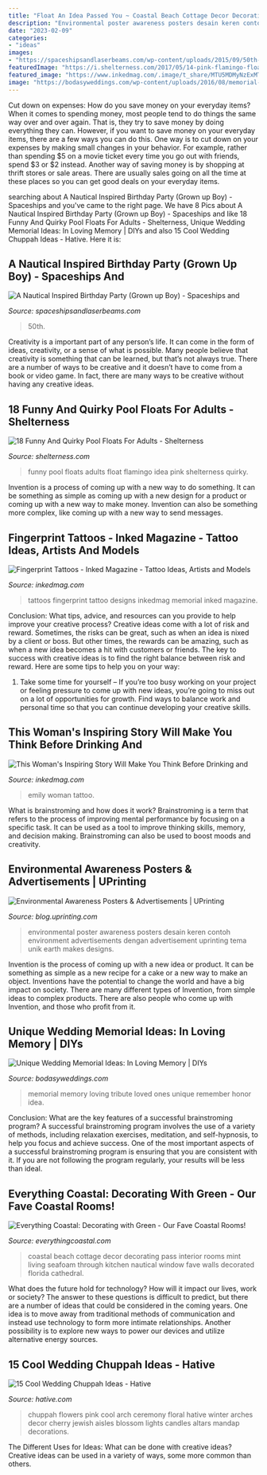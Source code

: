 ```yaml
---
title: "Float An Idea Passed You ~ Coastal Beach Cottage Decor Decorating Pass Interior Rooms Mint Living Seafoam Through Kitchen Nautical Window Fave Walls Decorated Florida Cathedral"
description: "Environmental poster awareness posters desain keren contoh environment advertisements dengan advertisement uprinting tema unik earth makes designs"
date: "2023-02-09"
categories:
- "ideas"
images:
- "https://spaceshipsandlaserbeams.com/wp-content/uploads/2015/09/50th-birthday-party-ideas-nautical-theme.jpg.jpg"
featuredImage: "https://i.shelterness.com/2017/05/14-pink-flamingo-float-is-a-funny-and-cute-idea.jpg"
featured_image: "https://www.inkedmag.com/.image/t_share/MTU5MDMyNzExMTU2OTM0Mjkz/fplead.gif"
image: "https://bodasyweddings.com/wp-content/uploads/2016/08/memorial-wedding-tribute.jpg"
---
```



Cut down on expenses: How do you save money on your everyday items?
When it comes to spending money, most people tend to do things the same way over and over again. That is, they try to save money by doing everything they can. However, if you want to save money on your everyday items, there are a few ways you can do this. One way is to cut down on your expenses by making small changes in your behavior. For example, rather than spending $5 on a movie ticket every time you go out with friends, spend $3 or $2 instead. Another way of saving money is by shopping at thrift stores or sale areas. There are usually sales going on all the time at these places so you can get good deals on your everyday items.

	

		
searching about A Nautical Inspired Birthday Party (Grown up Boy) - Spaceships and you've came to the right page. We have 8 Pics about A Nautical Inspired Birthday Party (Grown up Boy) - Spaceships and like 18 Funny And Quirky Pool Floats For Adults - Shelterness, Unique Wedding Memorial Ideas: In Loving Memory | DIYs and also 15 Cool Wedding Chuppah Ideas - Hative. Here it is:
		
    
## A Nautical Inspired Birthday Party (Grown Up Boy) - Spaceships And

<img loading=lazy src="https://spaceshipsandlaserbeams.com/wp-content/uploads/2015/09/50th-birthday-party-ideas-nautical-theme.jpg.jpg" onerror="this.onerror=null;this.src='https://tse2.mm.bing.net/th?id=OIP.RmEJazVrQ4ns1V8qDGxg2wHaLH&amp;pid=15.1';" alt="A Nautical Inspired Birthday Party (Grown up Boy) - Spaceships and">

_Source: spaceshipsandlaserbeams.com_

>50th. 

	

Creativity is a important part of any person’s life. It can come in the form of ideas, creativity, or a sense of what is possible. Many people believe that creativity is something that can be learned, but that’s not always true. There are a number of ways to be creative and it doesn’t have to come from a book or video game. In fact, there are many ways to be creative without having any creative ideas.

    
## 18 Funny And Quirky Pool Floats For Adults - Shelterness

<img loading=lazy src="https://i.shelterness.com/2017/05/14-pink-flamingo-float-is-a-funny-and-cute-idea.jpg" onerror="this.onerror=null;this.src='https://tse1.mm.bing.net/th?id=OIP.mz__zGlt2GkCK_SCuBYUnwAAAA&amp;pid=15.1';" alt="18 Funny And Quirky Pool Floats For Adults - Shelterness">

_Source: shelterness.com_

>funny pool floats adults float flamingo idea pink shelterness quirky. 

	

Invention is a process of coming up with a new way to do something. It can be something as simple as coming up with a new design for a product or coming up with a new way to make money. Invention can also be something more complex, like coming up with a new way to send messages.

    
## Fingerprint Tattoos - Inked Magazine - Tattoo Ideas, Artists And Models

<img loading=lazy src="https://www.inkedmag.com/.image/t_share/MTU5MDMyNzExMTU2OTM0Mjkz/fplead.gif" onerror="this.onerror=null;this.src='https://tse4.mm.bing.net/th?id=OIP.SkUhRISkO10qKh00lPlNbAHaHa&amp;pid=15.1';" alt="Fingerprint Tattoos - Inked Magazine - Tattoo Ideas, Artists and Models">

_Source: inkedmag.com_

>tattoos fingerprint tattoo designs inkedmag memorial inked magazine. 

	

Conclusion: What tips, advice, and resources can you provide to help improve your creative process?
Creative ideas come with a lot of risk and reward. Sometimes, the risks can be great, such as when an idea is nixed by a client or boss. But other times, the rewards can be amazing, such as when a new idea becomes a hit with customers or friends. The key to success with creative ideas is to find the right balance between risk and reward. Here are some tips to help you on your way: 
1. Take some time for yourself – If you’re too busy working on your project or feeling pressure to come up with new ideas, you’re going to miss out on a lot of opportunities for growth. Find ways to balance work and personal time so that you can continue developing your creative skills. 


    
## This Woman&#039;s Inspiring Story Will Make You Think Before Drinking And

<img loading=lazy src="https://www.inkedmag.com/.image/t_share/MTYxMjA5NDMzMzI4NzIzNDQ1/emily-colang-fb.jpg" onerror="this.onerror=null;this.src='https://tse3.mm.bing.net/th?id=OIP.ok75LUAO2Nhigst853KJMwHaD4&amp;pid=15.1';" alt="This Woman&#039;s Inspiring Story Will Make You Think Before Drinking and">

_Source: inkedmag.com_

>emily woman tattoo. 

	

What is brainstroming and how does it work?
Brainstroming is a term that refers to the process of improving mental performance by focusing on a specific task. It can be used as a tool to improve thinking skills, memory, and decision making. Brainstroming can also be used to boost moods and creativity.

    
## Environmental Awareness Posters &amp; Advertisements | UPrinting

<img loading=lazy src="http://blog.uprinting.com/wp-content/uploads/2010/03/environmental-awareness-posters-09.jpg" onerror="this.onerror=null;this.src='https://tse4.mm.bing.net/th?id=OIP.VystYqN0ya-38MLE3lUT3wHaK_&amp;pid=15.1';" alt="Environmental Awareness Posters &amp; Advertisements | UPrinting">

_Source: blog.uprinting.com_

>environmental poster awareness posters desain keren contoh environment advertisements dengan advertisement uprinting tema unik earth makes designs. 

	

Invention is the process of coming up with a new idea or product. It can be something as simple as a new recipe for a cake or a new way to make an object. Inventions have the potential to change the world and have a big impact on society. There are many different types of Invention, from simple ideas to complex products. There are also people who come up with Invention, and those who profit from it.

    
## Unique Wedding Memorial Ideas: In Loving Memory | DIYs

<img loading=lazy src="https://bodasyweddings.com/wp-content/uploads/2016/08/memorial-wedding-tribute.jpg" onerror="this.onerror=null;this.src='https://tse1.mm.bing.net/th?id=OIP.7RdMqMm-Il3zl72cTT9KeAHaLH&amp;pid=15.1';" alt="Unique Wedding Memorial Ideas: In Loving Memory | DIYs">

_Source: bodasyweddings.com_

>memorial memory loving tribute loved ones unique remember honor idea. 

	

Conclusion: What are the key features of a successful brainstroming program?
A successful brainstroming program involves the use of a variety of methods, including relaxation exercises, meditation, and self-hypnosis, to help you focus and achieve success. One of the most important aspects of a successful brainstroming program is ensuring that you are consistent with it. If you are not following the program regularly, your results will be less than ideal.

    
## Everything Coastal: Decorating With Green - Our Fave Coastal Rooms!

<img loading=lazy src="https://3.bp.blogspot.com/-BxnF8U-6rYs/VusNfurIObI/AAAAAAAAHDk/GmF-MjHMSu0WPXXS4kXvFD8m1cepUYgOw/s1600/b251a073704db25710db34435f697202.jpg" onerror="this.onerror=null;this.src='https://tse3.mm.bing.net/th?id=OIP.IpLGac7rl2y4EB3iHjym_gHaLK&amp;pid=15.1';" alt="Everything Coastal: Decorating with Green - Our Fave Coastal Rooms!">

_Source: everythingcoastal.com_

>coastal beach cottage decor decorating pass interior rooms mint living seafoam through kitchen nautical window fave walls decorated florida cathedral. 

	

What does the future hold for technology? How will it impact our lives, work or society? The answer to these questions is difficult to predict, but there are a number of ideas that could be considered in the coming years. One idea is to move away from traditional methods of communication and instead use technology to form more intimate relationships. Another possibility is to explore new ways to power our devices and utilize alternative energy sources.

    
## 15 Cool Wedding Chuppah Ideas - Hative

<img loading=lazy src="https://hative.com/wp-content/uploads/2014/06/wedding-chuppah/5-pink-flowers-wedding-chuppah.jpg" onerror="this.onerror=null;this.src='https://tse3.mm.bing.net/th?id=OIP.Czn15yeZONhv3rmv_UWysQHaLH&amp;pid=15.1';" alt="15 Cool Wedding Chuppah Ideas - Hative">

_Source: hative.com_

>chuppah flowers pink cool arch ceremony floral hative winter arches decor cherry jewish aisles blossom lights candles altars mandap decorations. 

	

The Different Uses for Ideas: What can be done with creative ideas?
Creative ideas can be used in a variety of ways, some more common than others.

